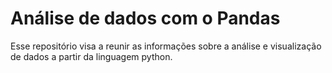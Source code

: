 # Análise de dados com o Pandas

Esse repositório visa a reunir as informações sobre a análise e visualização de dados a partir da linguagem python.